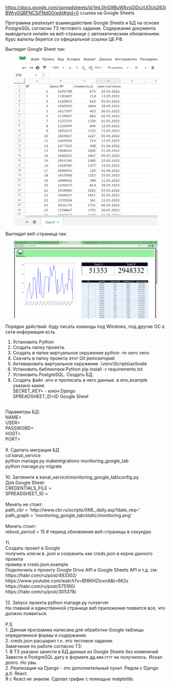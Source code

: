 https://docs.google.com/spreadsheets/d/1mLIXrG9BuW8vsGIDczUOUq263jBWry0QBFNCSiFNdG0/edit#gid=0
ссылка на Google Sheets

Программа реализует взаимодействие Google Sheets и БД на основе PostgreSQL
согласно ТЗ тестового задания.
Содержание документа выводиться онлайн на веб-странице с автоматическим обновлением.
Курс валюты берется со официальной ссылки ЦБ РФ.

Выглядит Google Sheet так:
<p align="center">
  <img src="https://github.com/zorokonStepan/GoogleSheets_Django/raw/main/img_git/google_sh.png" width="450" title="GoogleSheet">
</p>

Выглядит веб-страница так:
<p align="center">
  <img src="https://github.com/zorokonStepan/GoogleSheets_Django/raw/main/img_git/web_page.png" width="450" title="WebPage">
</p>

Порядок действий:
буду писать команды под Windows, под другие ОС в сети информация есть

1. Установить Python
2. Создать папку проекта.
3. Создать в папке виртуальное окружение python -m venv venv
4. Скачать в папку проекта этот Git репозиторий
5. Активировать виртуальное окружение .\venv\Scripts\activate
6. Установить библиотеки Python pip install -r requirements.txt
7. Установить PostgreSQL. Создать БД.
8. Создать файл .env и прописать в него данные. в env_example указано какие<br>
SECRET_KEY= - ключ Django<br>
SPREADSHEET_ID=ID Google Sheet<br>
<br>
Параметры БД:<br>
NAME=<br>
USER=<br>
PASSWORD=<br>
HOST=<br>
PORT=<br>
<br>
9. Сделать миграции БД<br>
cd kanal_service<br>
python manage.py makemigrations monitoring_google_tab<br>
python manage.py migrate<br>
<br>
10. Загляните в kanal_service\monitoring_google_tab\config.py<br>
Для Google Sheet:<br>
CREDENTIALS_FILE =<br>
SPREADSHEET_ID =<br>
<br>
Менять не стоит:<br>
path_cbr = 'http://www.cbr.ru/scripts/XML_daily.asp?date_req='<br>
path_graph = 'monitoring_google_tab/static/monitoring.png'<br>
<br>
Менять стоит:<br>
reboot_period = 15  # период обновления веб-страницы в секундах<br>
<br>
11.<br>
Создать проект в Google<br>
получить ключи в .json и сохранить как creds.json в корне данного проекта<br>
пример в creds.json.example<br>
Подключить к проекту Google Drive API и Google Sheets API и т.д. см:<br>
https://habr.com/ru/post/483302/<br>
https://www.youtube.com/watch?v=Bf8KHZtcxnA&t=662s<br>
https://habr.com/ru/post/575160/<br>
https://habr.com/ru/post/305378/<br>
<br>
12.
Запуск проекта python manage.py runserver<br>
На главной и единственной странице веб приложения появится все, что должно появиться.<br>
<br>
P.S.<br>
1. Данная программа написана для обработки Google таблицы определенной формы и содержания.<br>
2. creds.json расшарил т.к. это тестовое задание.
<br>
Замечания по работе согласно ТЗ:<br>
1. В ТЗ указано занести в БД данные из Google Sheets без изменений<br>
Завести в PostgreSQL дату в формате дд.мм.гггг не получилось. Искал долго. Но увы.<br>
2. Реализация на Django - это дополнительный пункт. Рядом с Django д.б. React.<br>
Я с React не знаком. Сделал график с помощью matplotlib.<br>


